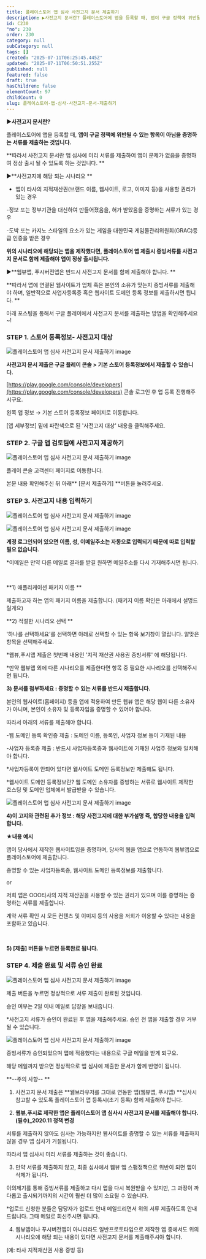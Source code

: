 ```yaml
---
title: 플레이스토어 앱 심사 사전고지 문서 제출하기
description: ▶사전고지 문서란? 플레이스토어에 앱을 등록할 때, 앱이 구글 정책에 위반될 수 있는 항목이 아님을 증명하는 서류를 제출하는 것입니다. 따라서 사전고지 문서란 앱 심사에 미리 서류를 제출하여 앱이 문제가 없음을 증명하여 정상 출시 될 수 있도록 하는 것입니다.
id: C230
"no": 230
order: 230
category: null
subCategory: null
tags: []
created: "2025-07-11T06:25:45.445Z"
updated: "2025-07-11T06:50:51.255Z"
published: null
featured: false
draft: true
hasChildren: false
elementCount: 97
childCount: 0
slug: 플레이스토어-앱-심사-사전고지-문서-제출하기
---
```


**▶사전고지 문서란?**

플레이스토어에 앱을 등록할 때, **앱이 구글 정책에 위반될 수 있는 항목이 아님을 증명하는 서류를 제출하는 것입니다.**

**따라서 사전고지 문서란 앱 심사에 미리 서류를 제출하여 앱이 문제가 없음을 증명하여 정상 출시 될 수 있도록 하는 것입니다. **



▶**사전고지에 해당 되는 시나리오 **

- 앱이 타사의 지적재산권(브랜드 이름, 웹사이트, 로고, 이미지 등)을 사용할 권리가 있는 경우

-정보 또는 정부기관을 대신하여 만들어졌음을, 허가 받았음을 증명하는 서류가 있는 경우 

-도박 또는 카지노 스타일의 요소가 있는 게임을 대한민국 게임물관리위원회(GRAC)등급 인증을 받은 경우 

**위의 시나리오에 해당되는 앱을 제작했다면, 플레이스토어 앱 제출시 증빙서류를 사전고지 문서로 함께 제출해야 앱이 정상 출시됩니다.**



▶**웹뷰앱, 푸시버전앱은 반드시 사전고지 문서를 함께 제출해야 합니다. **

**따라서 앱에 연결된 웹사이트가 업체 혹은 본인의 소유가 맞는지 증빙서류를 제출해야 하며, 일반적으로 사업자등록증 혹은 웹사이트 도메인 등록 정보를 제출하시면 됩니다.  **

​아래 포스팅을 통해서 구글 플레이에서 사전고지 문서를 제출하는 방법을 확인해주세요~!



### STEP 1. 스토어 등록정보- 사전고지 대상 



![플레이스토어 앱 심사 사전고지 문서 제출하기 image](https://image.lemoncloud.io/a6e0ac83-76d2-4f2d-8375-3489363fd52f)

**사전고지 문서 제출은 구글 플레이 콘솔 > 기본 스토어 등록정보에서 제출할 수 있습니다.**

[https://play.google.com/console/developers](https://play.google.com/console/developers)  콘솔 로그인 후 앱 등록 진행해주시구요.

왼쪽 앱 정보 → 기본 스토어 등록정보 페이지로 이동합니다.

[앱 세부정보] 밑에  파란색으로 된 '사전고지 대상' 내용을 클릭해주세요.  



### STEP 2. 구글 앱 검토팀에 사전고지 제공하기



![플레이스토어 앱 심사 사전고지 문서 제출하기 image](https://image.lemoncloud.io/82c13a37-86fd-4f8a-9d58-d13ca1903b1b)

플레이 콘솔 고객센터 페이지로 이동합니다. 

본문 내용 확인해주신 뒤  아래** [문서 제출하기] **버튼을 눌러주세요.



### STEP 3. 사전고지 내용 입력하기 



![플레이스토어 앱 심사 사전고지 문서 제출하기 image](https://image.lemoncloud.io/408c730f-5efe-4b7f-b7c4-eb5ad49cb2dc)

![플레이스토어 앱 심사 사전고지 문서 제출하기 image](https://image.lemoncloud.io/ad06bc58-cbff-4134-8ca8-91c26c8fb17f)

**계정 로그인되어 있으면 이름, 성, 이메일주소는 자동으로 입력되기 때문에 따로 입력할 필요 없습니다.**

*이메일은 만약 다른 메일로 결과를 받길 원하면 메일주소를 다시 기재해주시면 됩니다.

​

**1) 애플리케이션 패키지 이름 **

제출하고자 하는 앱의 패키지 이름을 제출합니다. (패키지 이름 확인은 아래에서 설명드릴게요)



**2) 적절한 시나리오 선택 **

'하나를 선택하세요'를 선택하면 아래로 선택할 수 있는 항목 보기창이 열립니다. 알맞은 항목을 선택해주세요.

*웹뷰,푸시앱 제출은 첫번째 내용인 '지적 재산권 사용권 증빙서류' 에 해당됩니다.

*만약 웹뷰앱 외에 다른 시나리오를 제출한다면 항목 중 필요한 시나리오를 선택해주시면 됩니다.



**3) 문서를 첨부하세요 : 증명할 수 있는 서류를 반드시 제출합니다.**

본인의 웹사이트(홈페이지) 등을 앱에 적용하여 만든 웹뷰 앱은 해당 웹이 다른 소유자가 아니며, 본인이 소유자 및 등록자임을 증명할 수 있어야 합니다.

따라서 아래의 서류를 제출해야 합니다.

-웹 도메인 등록 확인증 제출 : 도메인 이름, 등록인, 사업자 정보 등이 기재된 내용

-사업자 등록증 제출 : 반드시 사업자등록증과 웹사이트에 기재된 사업주 정보와 일치해야 합니다.

*사업자등록이 안되어 있다면 웹사이트 도메인 등록정보만 제출해도 됩니다.

*웹사이트 도메인 등록정보란? 웹 도메인 소유자를 증빙하는 서류로 웹사이트 제작한 호스팅 및 도메인 업체에서 발급받을 수 있습니다. 

![플레이스토어 앱 심사 사전고지 문서 제출하기 image](https://image.lemoncloud.io/2950b542-9087-4384-898e-065bd512beb5)



**4)이 고지와 관련된 추가 정보 : 해당 사전고지에 대한 부가설명 즉, 합당한 내용을 입력합니다.**

**★내용 예시**

앱이 당사에서 제작한 웹사이트임을 증명하며, 당사의 웹을 앱으로 연동하여 웹뷰앱으로 플레이스토어에 제출합니다.

증명할 수 있는 사업자등록증, 웹사이트 도메인 등록정보를 제출합니다.

or

저희 앱은 OOO타사의 지적 재산권을 사용할 수 있는 권리가 있으며 이를 증명하는 증명하는 서류를 제출합니다.

계약 서류 확인 시 모든 컨텐츠 및 이미지 등의 사용을 저희가 이용할 수 있다는 내용을 포함하고 있습니다.

**​**

**5) [제출] 버튼을 누르면 등록완료 됩니다.**



### STEP 4. 제출 완료 및 서류 승인 완료



![플레이스토어 앱 심사 사전고지 문서 제출하기 image](https://image.lemoncloud.io/1b5ee4b5-735e-414c-a513-df1bf830a9a6)

제출 버튼을 누르면 정상적으로 서류 제출이 완료된 것입니다.

승인 여부는 2일 이내 메일로 답장을 보내줍니다. 

*사전고지 서류가 승인이 완료된 후 앱을 제출해주세요. 승인 전 앱을 제출할 경우 거부 될 수 있습니다.

![플레이스토어 앱 심사 사전고지 문서 제출하기 image](https://image.lemoncloud.io/e1025f88-c8c5-4646-97d4-0f376a77e20c)

증빙서류가 승인되었으며 앱에 적용했다는 내용으로 구글 메일을 받게 되구요. 

해당 메일까지 받으면 정상적으로 앱 심사에 제출한 문서가 함께 반영이 됩니다.



**--주의 사항-- **

1) 사전고지 문서 제출은 **웹브라우저를 그대로 연동한 앱(웹뷰앱, 푸시앱) **심사시 참고할 수 있도록  플레이스토어 앱 등록시(초기 등록) 함께 제출해야 합니다.

2) **웹뷰,푸시로 제작한 앱은 플레이스토어 앱 심사시 사전고지 문서를 제출해야 합니다.(필수)_2020.11 정책 변경**

서류를 제출하지 않아도 심사는 가능하지만 웹사이트를 증명할 수 있는 서류를 제출하지 않을 경우 앱 심사가 거절됩니다.

따라서 앱 심사시 미리 서류를 제출하는 것이 좋습니다. 

3) 만약 서류를 제출하지 않고, 최종 심사에서 웹뷰 앱 스팸정책으로 위반이 되면 앱이 삭제가 됩니다.

이의제기를 통해 증빙서류를 제출하고 다시 앱을 다시 복원받을 수 있지만, 그 과정이 까다롭고 출시되기까지의 시간이 훨씬 더 많이 소요될 수 있습니다. 

*업로드 신청한 분들은 담당자가 업로드 안내 메일드리면서 위의 서류 제출하도록 안내드립니다. 그때 메일로 회신주시면 됩니다. 

4) 웹뷰앱이나 푸시버전앱이 아니더라도 일반프로토타입으로 제작한 앱 중에서도 위의 시나리오에 해당 되는 내용이 있다면 사전고지 문서를 제출해주셔야 합니다.

(예: 타사 지적재산권 사용 증빙 등)













**​**

​

